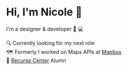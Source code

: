 # Hi, I'm Nicole 👋

I'm a designer & developer 🎨 💻

🔍  Currently looking for my next role  
🗺️  Formerly I worked on Maps APIs at [Mapbox](https://github.com/mapbox)  
🐙  [Recurse Center](https://github.com/recursecenter) Alumn  
